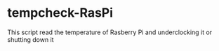 # tempcheck-RasPi
This script read the temperature of Rasberry Pi and underclocking it or shutting down it
